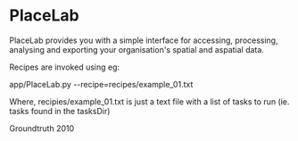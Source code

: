 # PlaceLab
PlaceLab provides you with a simple interface for accessing, processing,
analysing and exporting your organisation's spatial and aspatial data.

Recipes are invoked using eg:

  app/PlaceLab.py --recipe=recipes/example_01.txt

Where, recipies/example_01.txt
is just a text file with a list of tasks to run
(ie. tasks found in the tasksDir)
    

Groundtruth 2010
